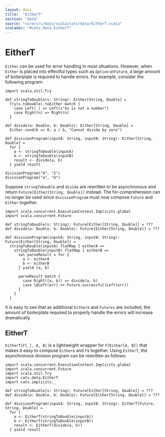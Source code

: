 ```yaml
---
layout: docs
title:  "EitherT"
section: "data"
source: "core/src/main/scala/cats/data/EitherT.scala"
scaladoc: "#cats.data.EitherT"
---
```

# EitherT

`Either` can be used for error handling in most situations. However, when
`Either` is placed into effectful types such as `Option` or`Future`, a large
amount of boilerplate is required to handle errors. For example, consider the
following program:

```tut:book
import scala.util.Try

def stringToDouble(s: String): Either[String, Double] =
  Try(s.toDouble).toEither match {
    case Left(_) => Left(s"$s is not a number")
    case Right(n) => Right(n)
  }

def divide(a: Double, b: Double): Either[String, Double] =
  Either.cond(b == 0, a / b, "Cannot divide by zero")

def divisionProgram(inputA: String, inputB: String): Either[String, Double] =
  for {
    a <- stringToDouble(inputA)
    b <- stringToDouble(inputB)
    result <- divide(a, b)
  } yield result

divisionProgram("4", "2")
divisionProgram("a", "b")
```

Suppose `stringToDouble` and `divide` are rewritten to be asynchronous and
return `Future[Either[String, Double]]` instead. The for-comprehension can no
longer be used since `divisionProgram` must now compose `Future` and `Either`
together.

```tut:silent
import scala.concurrent.ExecutionContext.Implicits.global
import scala.concurrent.Future

def stringToDouble(s: String): Future[Either[String, Double]] = ???
def divide(a: Double, b: Double): Future[Either[String, Double]] = ???

def divisionProgram(inputA: String, inputB: String): Future[Either[String, Double]] =
  stringToDouble(inputA) flatMap { eitherA =>
    stringToDouble(inputB) flatMap { eitherB =>
      val parseResult = for {
        a <- eitherA
        b <- eitherB
      } yield (a, b)
      
      parseResult match {
        case Right((a, b)) => divide(a, b)
        case l@Left(err) => Future.successful(Left(err))
      }
    }
  }
```

It is easy to see that as additional `Either`s and `Futures` are included, the
amount of boilerplate required to properly handle the errors will increase
dramatically.

## EitherT

`EitherT[F[_], A, B]` is a lightweight wrapper for `F[Either[A, B]]` that makes
it easy to compose `Either`s and `F`s together. Using `EitherT`, the asynchronous
division program can be rewritten as follows:

```tut:silent
import scala.concurrent.ExecutionContext.Implicits.global
import scala.concurrent.Future
import scala.util.Try
import cats.data.EitherT
import cats.implicits._

def stringToDouble(s: String): Future[Either[String, Double]] = ???
def divide(a: Double, b: Double): Future[Either[String, Double]] = ???

def divisionProgram(inputA: String, inputB: String): EitherT[Future, String, Double] =
  for {
    a <- EitherT(stringToDouble(inputA))
    b <- EitherT(stringToDouble(inputB))
    result <- EitherT(divide(a, b))
  } yield result
```
